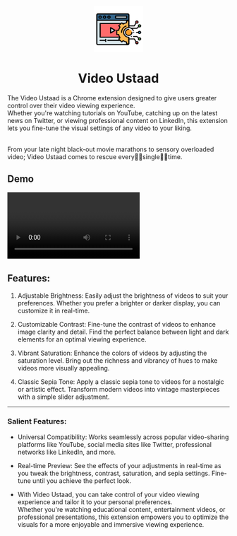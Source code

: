 <div align="center">
  <div href="https://github.com/prakarshs/">
    <img src="images/icon.png" alt="Logo" width="110" height="105">
  </div>

# Video Ustaad
  </div>

The Video Ustaad is a Chrome extension designed to give users greater control over their video viewing experience. 
<br>Whether you're watching tutorials on YouTube, catching up on the latest news on Twitter, or viewing professional content on LinkedIn, this extension lets you fine-tune the visual settings of any video to your liking.

<br>From your late night black-out movie marathons to sensory overloaded video; Video Ustaad comes to rescue every👏🏻single👏🏻time.

## Demo
<video autoplay loop src="images/video.mp4" title="videDemo"></video>

## Features:

1. Adjustable Brightness: Easily adjust the brightness of videos to suit your preferences. Whether you prefer a brighter or darker display, you can customize it in real-time.
   
2. Customizable Contrast: Fine-tune the contrast of videos to enhance image clarity and detail. Find the perfect balance between light and dark elements for an optimal viewing experience.

3. Vibrant Saturation: Enhance the colors of videos by adjusting the saturation level. Bring out the richness and vibrancy of hues to make videos more visually appealing.

4. Classic Sepia Tone: Apply a classic sepia tone to videos for a nostalgic or artistic effect. Transform modern videos into vintage masterpieces with a simple slider adjustment.

---


### Salient Features:

- Universal Compatibility: Works seamlessly across popular video-sharing platforms like YouTube, social media sites like Twitter, professional networks like LinkedIn, and more.
  
- Real-time Preview: See the effects of your adjustments in real-time as you tweak the brightness, contrast, saturation, and sepia settings. Fine-tune until you achieve the perfect look.

- With Video Ustaad, you can take control of your video viewing experience and tailor it to your personal preferences. <br>
Whether you're watching educational content, entertainment videos, or professional presentations, this extension empowers you to optimize the visuals for a more enjoyable and immersive viewing experience.